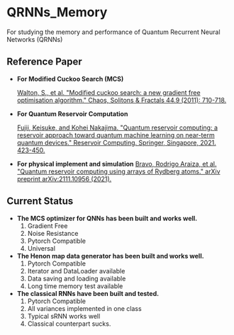# QRNNs_Memory

For studying the memory and performance of Quantum Recurrent Neural Networks (QRNNs)

## Reference Paper

* **For Modified Cuckoo Search (MCS)**

    [Walton, S., et al. "Modified cuckoo search: a new gradient free optimisation algorithm." Chaos, Solitons & Fractals 44.9 (2011): 710-718.](https://www.sciencedirect.com/science/article/abs/pii/S096007791100107X)

* **For Quantum Reservoir Computation**

    [Fujii, Keisuke, and Kohei Nakajima. "Quantum reservoir computing: a reservoir approach toward quantum machine learning on near-term quantum devices." Reservoir Computing. Springer, Singapore, 2021. 423-450.](https://link.springer.com/chapter/10.1007/978-981-13-1687-6_18)

* **For physical implement and simulation**
    [Bravo, Rodrigo Araiza, et al. "Quantum reservoir computing using arrays of Rydberg atoms." arXiv preprint arXiv:2111.10956 (2021).](https://arxiv.org/abs/2111.10956)

## Current Status

* **The MCS optimizer for QNNs has been built and works well.**
    1. Gradient Free
    2. Noise Resistance
    3. Pytorch Compatible
    4. Universal
* **The Henon map data generator has been built and works well.**
    1. Pytorch Compatible
    2. Iterator and DataLoader available
    3. Data saving and loading available
    4. Long time memory test available
* **The classical RNNs have been built and tested.**
    1. Pytorch Compatible
    2. All variances implemented in one class
    3. Typical sRNN works well
    4. Classical counterpart sucks.
